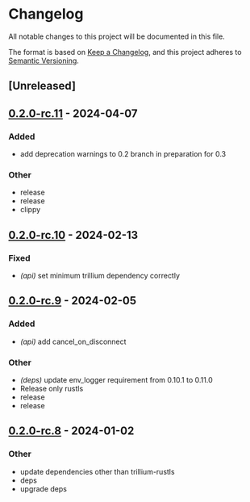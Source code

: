 # Changelog
All notable changes to this project will be documented in this file.

The format is based on [Keep a Changelog](https://keepachangelog.com/en/1.0.0/),
and this project adheres to [Semantic Versioning](https://semver.org/spec/v2.0.0.html).

## [Unreleased]

## [0.2.0-rc.11](https://github.com/trillium-rs/trillium/compare/trillium-api-v0.2.0-rc.10...trillium-api-v0.2.0-rc.11) - 2024-04-07

### Added
- add deprecation warnings to 0.2 branch in preparation for 0.3

### Other
- release
- release
- clippy

## [0.2.0-rc.10](https://github.com/trillium-rs/trillium/compare/trillium-api-v0.2.0-rc.9...trillium-api-v0.2.0-rc.10) - 2024-02-13

### Fixed
- *(api)* set minimum trillium dependency correctly

## [0.2.0-rc.9](https://github.com/trillium-rs/trillium/compare/trillium-api-v0.2.0-rc.8...trillium-api-v0.2.0-rc.9) - 2024-02-05

### Added
- *(api)* add cancel_on_disconnect

### Other
- *(deps)* update env_logger requirement from 0.10.1 to 0.11.0
- Release only rustls
- release
- release

## [0.2.0-rc.8](https://github.com/trillium-rs/trillium/compare/trillium-api-v0.2.0-rc.7...trillium-api-v0.2.0-rc.8) - 2024-01-02

### Other
- update dependencies other than trillium-rustls
- deps
- upgrade deps
